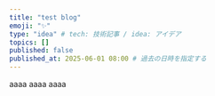 ```yaml
---
title: "test blog"
emoji: "✨"
type: "idea" # tech: 技術記事 / idea: アイデア
topics: []
published: false
published_at: 2025-06-01 08:00 # 過去の日時を指定する
---
```


aaaa
aaaa
aaaa
